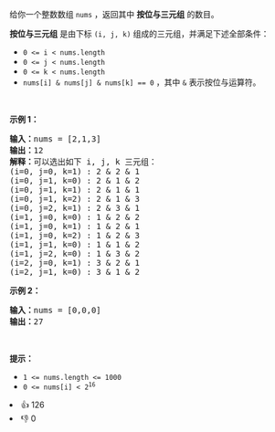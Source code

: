 <p>给你一个整数数组 <code>nums</code> ，返回其中 <strong>按位与三元组</strong> 的数目。</p>

<p><strong>按位与三元组</strong> 是由下标 <code>(i, j, k)</code> 组成的三元组，并满足下述全部条件：</p>

<ul> 
 <li><code>0 &lt;= i &lt; nums.length</code></li> 
 <li><code>0 &lt;= j &lt; nums.length</code></li> 
 <li><code>0 &lt;= k &lt; nums.length</code></li> 
 <li><code>nums[i] &amp; nums[j] &amp; nums[k] == 0</code> ，其中 <code>&amp;</code> 表示按位与运算符。</li> 
</ul> &nbsp;

<p><strong>示例 1：</strong></p>

<pre>
<strong>输入：</strong>nums = [2,1,3]
<strong>输出：</strong>12
<strong>解释：</strong>可以选出如下 i, j, k 三元组：
(i=0, j=0, k=1) : 2 &amp; 2 &amp; 1
(i=0, j=1, k=0) : 2 &amp; 1 &amp; 2
(i=0, j=1, k=1) : 2 &amp; 1 &amp; 1
(i=0, j=1, k=2) : 2 &amp; 1 &amp; 3
(i=0, j=2, k=1) : 2 &amp; 3 &amp; 1
(i=1, j=0, k=0) : 1 &amp; 2 &amp; 2
(i=1, j=0, k=1) : 1 &amp; 2 &amp; 1
(i=1, j=0, k=2) : 1 &amp; 2 &amp; 3
(i=1, j=1, k=0) : 1 &amp; 1 &amp; 2
(i=1, j=2, k=0) : 1 &amp; 3 &amp; 2
(i=2, j=0, k=1) : 3 &amp; 2 &amp; 1
(i=2, j=1, k=0) : 3 &amp; 1 &amp; 2
</pre>

<p><strong>示例 2：</strong></p>

<pre>
<strong>输入：</strong>nums = [0,0,0]
<strong>输出：</strong>27
</pre>

<p>&nbsp;</p>

<p><strong>提示：</strong></p>

<ul> 
 <li><code>1 &lt;= nums.length &lt;= 1000</code></li> 
 <li><code>0 &lt;= nums[i] &lt; 2<sup>16</sup></code></li> 
</ul>

<div><li>👍 126</li><li>👎 0</li></div>